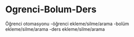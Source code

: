 # Ogrenci-Bolum-Ders
Öğrenci otomasyonu
-öğrenci ekleme/silme/arama
-bolüm ekleme/silme/arama
-ders ekleme/silme/arama
